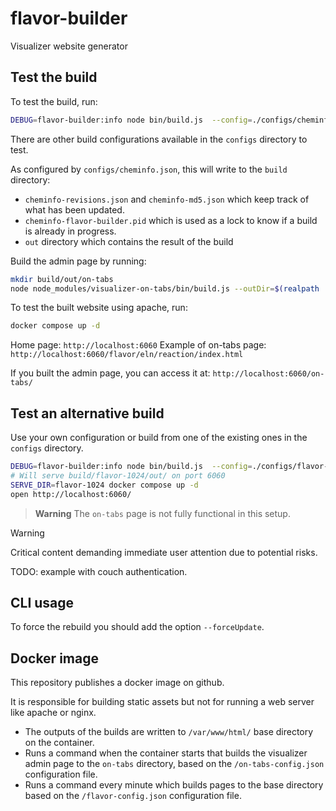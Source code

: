 # flavor-builder

Visualizer website generator

## Test the build

To test the build, run:

```bash
DEBUG=flavor-builder:info node bin/build.js  --config=./configs/cheminfo.json
```

There are other build configurations available in the `configs` directory to test.

As configured by `configs/cheminfo.json`, this will write to the `build` directory:

- `cheminfo-revisions.json` and `cheminfo-md5.json` which keep track of what has been updated.
- `cheminfo-flavor-builder.pid` which is used as a lock to know if a build is already in progress.
- `out` directory which contains the result of the build

Build the admin page by running:

```bash
mkdir build/out/on-tabs
node node_modules/visualizer-on-tabs/bin/build.js --outDir=$(realpath ./build/cheminfo/out/on-tabs/) --config=$(realpath ./configs/on-tabs.json)
```

To test the built website using apache, run:

```bash
docker compose up -d
```

Home page: `http://localhost:6060`
Example of on-tabs page: `http://localhost:6060/flavor/eln/reaction/index.html`

If you built the admin page, you can access it at: `http://localhost:6060/on-tabs/`

## Test an alternative build

Use your own configuration or build from one of the existing ones in the `configs` directory.

```bash
DEBUG=flavor-builder:info node bin/build.js  --config=./configs/flavor-1024.json
# Will serve build/flavor-1024/out/ on port 6060
SERVE_DIR=flavor-1024 docker compose up -d
open http://localhost:6060/
```

> **Warning**
> The `on-tabs` page is not fully functional in this setup.

> [!WARNING]  
> Critical content demanding immediate user attention due to potential risks.

TODO: example with couch authentication.

## CLI usage

To force the rebuild you should add the option `--forceUpdate`.

## Docker image

This repository publishes a docker image on github.

It is responsible for building static assets but not for running a web server like apache or nginx.

- The outputs of the builds are written to `/var/www/html/` base directory on the container.
- Runs a command when the container starts that builds the visualizer admin page to the `on-tabs` directory, based on the `/on-tabs-config.json` configuration file.
- Runs a command every minute which builds pages to the base directory based on the `/flavor-config.json` configuration file.
